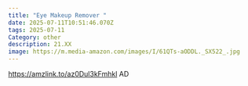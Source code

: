 ```yaml
---
title: "Eye Makeup Remover "
date: 2025-07-11T10:51:46.070Z
tags: 2025-07-11
Category: other
description: 21.XX
image: https://m.media-amazon.com/images/I/61QTs-aODDL._SX522_.jpg
---
```

https://amzlink.to/az0Dul3kFmhkl    AD